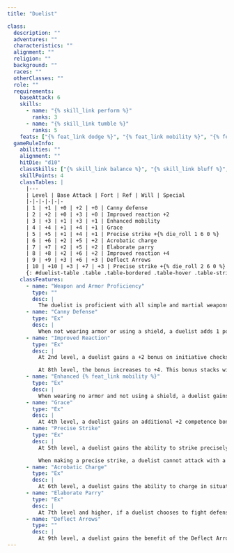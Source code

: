 ```yaml
---
title: "Duelist"

class:
  description: ""
  adventures: ""
  characteristics: ""
  alignment: ""
  religion: ""
  background: ""
  races: ""
  otherClasses: ""
  role: ""
  requirements:
    baseAttack: 6
    skills:
      - name: "{% skill_link perform %}"
        ranks: 3
      - name: "{% skill_link tumble %}"
        ranks: 5
    feats: ["{% feat_link dodge %}", "{% feat_link mobility %}", "{% feat_link weapon-finesse %}"]
  gameRuleInfo:
    abilities: ""
    alignment: ""
    hitDie: "d10"
    classSkills: ["{% skill_link balance %}", "{% skill_link bluff %}", "{% skill_link escape-artist %}", "{% skill_link jump %}", "{% skill_link listen %}", "{% skill_link perform %}", "{% skill_link sense-motive %}", "{% skill_link spot %}", "{% skill_link tumble %}"]
    skillPoints: 4
    classTables: |
      |---
      | Level | Base Attack | Fort | Ref | Will | Special
      |-|-|-|-|-|-
      | 1 | +1 | +0 | +2 | +0 | Canny defense
      | 2 | +2 | +0 | +3 | +0 | Improved reaction +2
      | 3 | +3 | +1 | +3 | +1 | Enhanced mobility
      | 4 | +4 | +1 | +4 | +1 | Grace
      | 5 | +5 | +1 | +4 | +1 | Precise strike +{% die_roll 1 6 0 %}
      | 6 | +6 | +2 | +5 | +2 | Acrobatic charge
      | 7 | +7 | +2 | +5 | +2 | Elaborate parry
      | 8 | +8 | +2 | +6 | +2 | Improved reaction +4
      | 9 | +9 | +3 | +6 | +3 | Deflect Arrows
      | 10 | +10 | +3 | +7 | +3 | Precise strike +{% die_roll 2 6 0 %}
      {: #duelist-table .table .table-bordered .table-hover .table-striped data-caption="Table: The Duelist" }
    classFeatures:
      - name: "Weapon and Armor Proficiency"
        type: ""
        desc: |
          The duelist is proficient with all simple and martial weapons, but no type of armor or shield.
      - name: "Canny Defense"
        type: "Ex"
        desc: |
          When not wearing armor or using a shield, a duelist adds 1 point of Intelligence bonus (if any) per duelist class level to her Dexterity bonus to modify Armor Class while wielding a melee weapon. If a duelist is caught flat-footed or otherwise denied her Dexterity bonus, she also loses this bonus.
      - name: "Improved Reaction"
        type: "Ex"
        desc: |
          At 2nd level, a duelist gains a +2 bonus on initiative checks.

          At 8th level, the bonus increases to +4. This bonus stacks with the benefit provided by the {% feat_link improved-initiative %} feat.
      - name: "Enhanced {% feat_link mobility %}"
        type: "Ex"
        desc: |
          When wearing no armor and not using a shield, a duelist gains an additional +4 bonus to AC against attacks of opportunity caused when she moves out of a threatened square.
      - name: "Grace"
        type: "Ex"
        desc: |
          At 4th level, a duelist gains an additional +2 competence bonus on all Reflex saving throws. This ability functions for a duelist only when she is wearing no armor and not using a shield.
      - name: "Precise Strike"
        type: "Ex"
        desc: |
          At 5th level, a duelist gains the ability to strike precisely with a light or one-handed piercing weapon, gaining an extra {% die_roll 1 6 0 %} damage added to her normal damage roll.

          When making a precise strike, a duelist cannot attack with a weapon in her other hand or use a shield. A duelist's precise strike only works against living creatures with discernible anatomies. Any creature that is immune to critical hits is not vulnerable to a precise strike, and any item or ability that protects a creature from critical hits also protects a creature from a precise strike. At 10th level, the extra damage on a precise strike increases to +{% die_roll 2 6 0 %}.
      - name: "Acrobatic Charge"
        type: "Ex"
        desc: |
          At 6th level, a duelist gains the ability to charge in situations where others cannot. She may charge over difficult terrain that normally slows movement. Depending on the circumstance, she may still need to make appropriate checks to successfully move over the terrain.
      - name: "Elaborate Parry"
        type: "Ex"
        desc: |
          At 7th level and higher, if a duelist chooses to fight defensively or use total defense in melee combat, she gains an additional +1 dodge bonus to AC for each level of duelist she has.
      - name: "Deflect Arrows"
        type: ""
        desc: |
          At 9th level, a duelist gains the benefit of the Deflect Arrows feat when using a light or one-handed piercing weapon.
---
```

